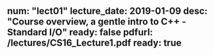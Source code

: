 num: "lect01"
lecture_date: 2019-01-09
desc: "Course overview, a gentle intro to C++ - Standard I/O"
ready: false
pdfurl: /lectures/CS16_Lecture1.pdf
ready: true
---
